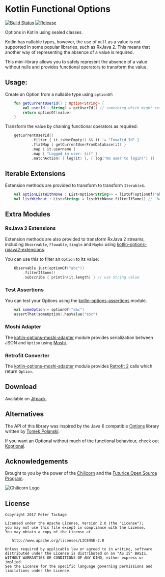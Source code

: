 # Kotlin Functional Options

[![Build Status](https://travis-ci.org/peter-tackage/kotlin-options.svg?branch=master)](https://travis-ci.org/peter-tackage/kotlin-options) [![Release](https://jitpack.io/v/peter-tackage/kotlin-options.svg)](https://jitpack.io/#peter-tackage/kotlin-options)

Options in Kotlin using sealed classes.

Kotlin has nullable types, however, the use of `null` as a value is not supported in some popular libraries, such as RxJava 2. This means that another way of representing the absence of a value is required.

This mini-library allows you to safely represent the absence of a value without nulls and provides functional operators to transform the value.

## Usage:

Create an Option from a nullable type using `optionOf`:
 
```Kotlin
    fun getCurrentUserId() : Option<String> {
        val userId : String? = getUserId() // something which might return null
        return optionOf(value)
    }
```

Transform the value by chaining functional operators as required:

```Kotlin
    getCurrentUserId()
            .filter { it.isNotEmpty() && it != "Invalid Id" }
            .flatMap { getCurrentUserFromDatabase(it) }
            .map { it.username }
            .map { "Logged in user: $it" }
            .matchAction( { log(it) }, { log("No user to login!") })
```

## Iterable Extensions

Extension methods are provided to transform to transform `Iterable`s.

```Kotlin
    val optionListWithNone : List<Option<String>> = listOf(optionOf("abc"), None) 
    val listWithout : List<String> = listWithNone.filterIfSome() // `None` elements removed
```
## Extra Modules

### RxJava 2 Extensions

Extension methods are also provided to transform RxJava 2 streams, including `Observable`, `Flowable`, `Single` and `Maybe` using [kotlin-options-rxjava2-extensions](https://github.com/peter-tackage/kotlin-options/tree/master/kotlin-options-rxjava2-extensions).

You can use this to filter an `Option` to its value:

```Kotlin
    Observable.just(optionOf("abc"))
        .filterIfSome()
        .subscribe { println(it.length) } // use String value
```

### Test Assertions

You can test your Options using the [kotlin-options-assertions](https://github.com/peter-tackage/kotlin-options/tree/master/kotlin-options-assertions) module.

```Kotlin
    val someOption = optionOf("abc") 
    assertThat(someOption).hasValue("abc")
```

### Moshi Adapter

The [kotlin-options-moshi-adapter](https://github.com/peter-tackage/kotlin-options/tree/master/kotlin-options-moshi-adapter/) module provides serialization between JSON and `Option` using [Moshi](https://github.com/square/moshi/).

### Retrofit Converter

The [kotlin-options-moshi-adapter](https://github.com/peter-tackage/kotlin-options/tree/master/kotlin-options-moshi-adapter/) module provides [Retrofit 2](https://github.com/square/retrofit/) calls which return `Option`.

## Download

Available on [Jitpack](https://jitpack.io/#peter-tackage/kotlin-options/0.9).

## Alternatives

The API of this library was inspired by the Java 6 compatible [Options](https://github.com/tomaszpolanski/Options) library written by [Tomek Polanski](https://twitter.com/tpolansk).

If you want an Optional without much of the functional behaviour, check out [Koptional](https://github.com/gojuno/koptional).

## Acknowledgements

Brought to you by the power of the [Chilicorn](http://spiceprogram.org/chilicorn-history/) and the [Futurice Open Source Program](http://spiceprogram.org/).

![Chilicorn Logo](https://raw.githubusercontent.com/futurice/spiceprogram/gh-pages/assets/img/logo/chilicorn_no_text-256.png)
## License

    Copyright 2017 Peter Tackage

    Licensed under the Apache License, Version 2.0 (the "License");
    you may not use this file except in compliance with the License.
    You may obtain a copy of the License at

       http://www.apache.org/licenses/LICENSE-2.0

    Unless required by applicable law or agreed to in writing, software
    distributed under the License is distributed on an "AS IS" BASIS,
    WITHOUT WARRANTIES OR CONDITIONS OF ANY KIND, either express or implied.
    See the License for the specific language governing permissions and
    limitations under the License.

